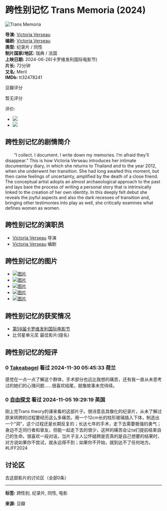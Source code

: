 # 跨性别记忆 Trans Memoria (2024)

![Trans Memoria](https://img1.doubanio.com/view/photo/s_ratio_poster/public/p2911305719.webp)

**导演:** [Victoria Verseau](https://www.douban.com/personage/36981158/)  
**编剧:** [Victoria Verseau](https://www.douban.com/personage/36981158/)  
**类型:** 纪录片 / 同性  
**制片国家/地区:** 瑞典 / 法国  
**上映日期:** 2024-06-28(卡罗维发利国际电影节)  
**片长:** 72分钟  
**又名:** Meril  
**IMDb:** tt32478241  

豆瓣评分

暂无评分

评价:

- ![](https://img9.doubanio.com/cuphead/movie-static/pics/short-comment.gif) 
- ![](https://img1.doubanio.com/cuphead/movie-static/pics/add-review.gif)

## 跨性别记忆的剧情简介

　　“I collect. I document. I write down my memories. I’m afraid they’ll disappear.” This is how Victoria Verseau introduces her intimate documentary diary, in which she returns to Thailand and to the year 2012, when she underwent her transition. She had long awaited this moment, but then came feelings of uncertainty, amplified by the death of a close friend. The conceptual artist adopts an almost archaeological approach to the past and lays bare the process of writing a personal story that is intrinsically linked to the creation of her own identity. In this deeply felt debut she reveals the joyful aspects and also the dark recesses of transition and, bringing other testimonies into play as well, she critically examines what defines women as women.

## 跨性别记忆的演职员

- [Victoria Verseau](https://www.douban.com/personage/36981158/ "Victoria Verseau Victoria Verseau") 导演
- [Victoria Verseau](https://www.douban.com/personage/36981158/ "Victoria Verseau Victoria Verseau") 编剧

## 跨性别记忆的图片

- [![图片](https://img1.doubanio.com/view/photo/sqxs/public/p2914592588.webp)](https://movie.douban.com/photos/photo/2914592588/)
- [![图片](https://img9.doubanio.com/view/photo/sqxs/public/p2908766994.webp)](https://movie.douban.com/photos/photo/2908766994/)
- [![图片](https://img3.doubanio.com/view/photo/sqxs/public/p2908766993.webp)](https://movie.douban.com/photos/photo/2908766993/)
- [![图片](https://img1.doubanio.com/view/photo/sqxs/public/p2911305719.webp)](https://movie.douban.com/photos/photo/2911305719/)
- [![图片](https://img9.doubanio.com/view/photo/sqxs/public/p2908734154.webp)](https://movie.douban.com/photos/photo/2908734154/)

## 跨性别记忆的获奖情况

- [第58届卡罗维发利国际电影节](https://movie.douban.com/awards/kviff/58/)
- 比邻星单元奖 最佳影片(提名)

## 跨性别记忆的短评

### 0 [Takeabagel](https://www.douban.com/people/223810541/) 看过 2024-11-30 05:45:33 荷兰

感觉在一点一点了解这个群体，手术部分也远比我想的痛苦，还有我一直从未思考过的她们的心理问题……很喜欢结尾，就像故事未完待续。

### 0 [自由探戈](https://www.douban.com/people/140911958/) 看过 2024-11-05 19:29:19 英国

刚上完Trans theory的课来看的这部片子。很诗意且具像化的纪录片，从未了解过原来转跨的过程要经历这么多痛苦。用一个12cm长的柱形玻璃插入下体，制造出一个“洞”，这个过程还是长期反复的；长达七年的手术，走下去需要极强的勇气；身边不乏同行者和挚友，但能一起走下去的很少，这样的痛苦会让ta们提前结束自己的生命。很喜欢一段对话，当片子主人公怀疑跨是否真的是自己想要的结果时，对方说如果你不尝试，就永远得不到；如果你不开始，就到达不了任何地方。#LIFF2024

## 讨论区

去这部影片的讨论区（全部0条）

---

**标签:** 跨性别, 纪录片, 同性, 电影  

**来源:** 豆瓣